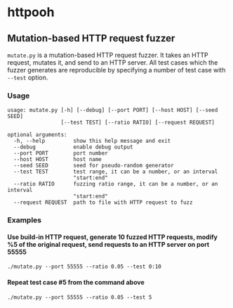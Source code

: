 # httpooh
## Mutation-based HTTP request fuzzer
`mutate.py` is a mutation-based HTTP request fuzzer. It takes an HTTP request, mutates it, and send to an HTTP server. All test cases which the fuzzer generates are reproducible by specifying a number of test case with `--test` option.
### Usage
```
usage: mutate.py [-h] [--debug] [--port PORT] [--host HOST] [--seed SEED]
                 [--test TEST] [--ratio RATIO] [--request REQUEST]

optional arguments:
  -h, --help         show this help message and exit
  --debug            enable debug output
  --port PORT        port number
  --host HOST        host name
  --seed SEED        seed for pseudo-random generator
  --test TEST        test range, it can be a number, or an interval
                     "start:end"
  --ratio RATIO      fuzzing ratio range, it can be a number, or an interval
                     "start:end"
  --request REQUEST  path to file with HTTP request to fuzz
  ```
### Examples
#### Use build-in HTTP request, generate 10 fuzzed HTTP requests, modify %5 of the original request, send requests to an HTTP server on port 55555  
```
./mutate.py --port 55555 --ratio 0.05 --test 0:10
```
#### Repeat test case #5 from the command above
```
./mutate.py --port 55555 --ratio 0.05 --test 5
```

